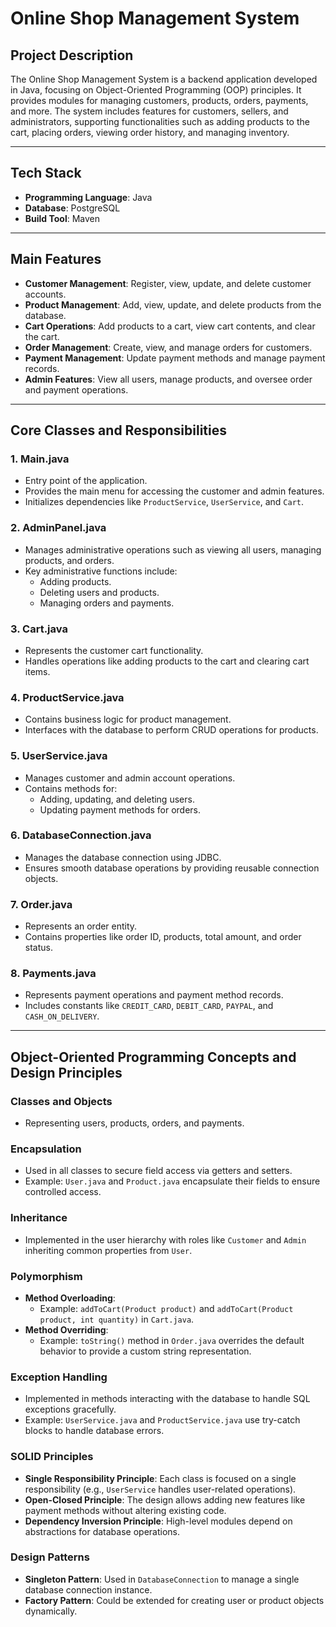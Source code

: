 # Online Shop Management System

## Project Description

The Online Shop Management System is a backend application developed in Java, focusing on Object-Oriented Programming (OOP) principles. It provides modules for managing customers, products, orders, payments, and more. The system includes features for customers, sellers, and administrators, supporting functionalities such as adding products to the cart, placing orders, viewing order history, and managing inventory.

---

## Tech Stack

- **Programming Language**: Java
- **Database**: PostgreSQL
- **Build Tool**: Maven

---


## Main Features
- **Customer Management**: Register, view, update, and delete customer accounts.
- **Product Management**: Add, view, update, and delete products from the database.
- **Cart Operations**: Add products to a cart, view cart contents, and clear the cart.
- **Order Management**: Create, view, and manage orders for customers.
- **Payment Management**: Update payment methods and manage payment records.
- **Admin Features**: View all users, manage products, and oversee order and payment operations.

---

## Core Classes and Responsibilities

### 1. **Main.java**
- Entry point of the application.
- Provides the main menu for accessing the customer and admin features.
- Initializes dependencies like `ProductService`, `UserService`, and `Cart`.

### 2. **AdminPanel.java**
- Manages administrative operations such as viewing all users, managing products, and orders.
- Key administrative functions include:
  - Adding products.
  - Deleting users and products.
  - Managing orders and payments.

### 3. **Cart.java**
- Represents the customer cart functionality.
- Handles operations like adding products to the cart and clearing cart items.

### 4. **ProductService.java**
- Contains business logic for product management.
- Interfaces with the database to perform CRUD operations for products.

### 5. **UserService.java**
- Manages customer and admin account operations.
- Contains methods for:
  - Adding, updating, and deleting users.
  - Updating payment methods for orders.

### 6. **DatabaseConnection.java**
- Manages the database connection using JDBC.
- Ensures smooth database operations by providing reusable connection objects.

### 7. **Order.java**
- Represents an order entity.
- Contains properties like order ID, products, total amount, and order status.

### 8. **Payments.java**
- Represents payment operations and payment method records.
- Includes constants like `CREDIT_CARD`, `DEBIT_CARD`, `PAYPAL`, and `CASH_ON_DELIVERY`.

---

## Object-Oriented Programming Concepts and Design Principles

### **Classes and Objects**
- Representing users, products, orders, and payments.

### **Encapsulation**
- Used in all classes to secure field access via getters and setters.
- Example: `User.java` and `Product.java` encapsulate their fields to ensure controlled access.

### **Inheritance**
- Implemented in the user hierarchy with roles like `Customer` and `Admin` inheriting common properties from `User`.

### **Polymorphism**
- **Method Overloading**:
  - Example: `addToCart(Product product)` and `addToCart(Product product, int quantity)` in `Cart.java`.
- **Method Overriding**:
  - Example: `toString()` method in `Order.java` overrides the default behavior to provide a custom string representation.

### **Exception Handling**
- Implemented in methods interacting with the database to handle SQL exceptions gracefully.
- Example: `UserService.java` and `ProductService.java` use try-catch blocks to handle database errors.

### **SOLID Principles**
- **Single Responsibility Principle**: Each class is focused on a single responsibility (e.g., `UserService` handles user-related operations).
- **Open-Closed Principle**: The design allows adding new features like payment methods without altering existing code.
- **Dependency Inversion Principle**: High-level modules depend on abstractions for database operations.

### **Design Patterns**
- **Singleton Pattern**: Used in `DatabaseConnection` to manage a single database connection instance.
- **Factory Pattern**: Could be extended for creating user or product objects dynamically.




